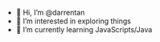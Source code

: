 - 👋 Hi, I’m @darrentan
- 👀 I’m interested in exploring things
- 🌱 I’m currently learning JavaScripts/Java



<!---
darrentan/darrentan is a ✨ special ✨ repository because its `README.md` (this file) appears on your GitHub profile.
You can click the Preview link to take a look at your changes.
--->
